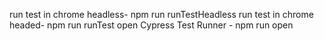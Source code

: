 run test in chrome headless- npm run runTestHeadless
run test in chrome headed- npm run runTest
open Cypress Test Runner  -  npm run open
